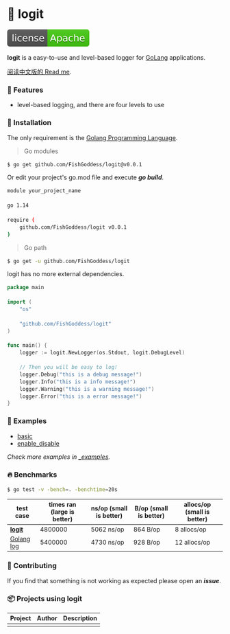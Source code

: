 # 📝 logit

[![License](./license.svg)](https://www.apache.org/licenses/LICENSE-2.0.html)

**logit** is a easy-to-use and level-based logger for [GoLang](https://golang.org) applications.

[阅读中文版的 Read me](./README.md).

### 🥇 Features

* level-based logging, and there are four levels to use

### 🚀 Installation

The only requirement is the [Golang Programming Language](https://golang.org).

> Go modules

```bash
$ go get github.com/FishGoddess/logit@v0.0.1
```

Or edit your project's go.mod file and execute _**go build**_.

```bash
module your_project_name

go 1.14

require (
    github.com/FishGoddess/logit v0.0.1
)
```

> Go path

```bash
$ go get -u github.com/FishGoddess/logit
```

logit has no more external dependencies.

```go
package main

import (
    "os"
    
    "github.com/FishGoddess/logit"
)

func main() {
    logger := logit.NewLogger(os.Stdout, logit.DebugLevel)

    // Then you will be easy to log!
    logger.Debug("this is a debug message!")
    logger.Info("this is a info message!")
    logger.Warning("this is a warning message!")
    logger.Error("this is a error message!")
}
```

### 📖 Examples

* [basic](./_examples/basic.go)
* [enable_disable](./_examples/enable_disable.go)

_Check more examples in [_examples](./_examples)._ 

### 🔥 Benchmarks

```bash
$ go test -v -bench=. -benchtime=20s
```

| test case | times ran (large is better) |  ns/op (small is better) | B/op (small is better) | allocs/op (small is better) |
| -----------|--------|-------------|-------------|-------------|
| **[logit](./logger_test.go)** | 4800000 | 5062 ns/op | 864 B/op | 8 allocs/op |
| [Golang log](./logger_test.go) | 5400000 | 4730 ns/op | 928 B/op | 12 allocs/op |

### 👥 Contributing

If you find that something is not working as expected please open an _**issue**_.

### 📦 Projects using logit

| Project | Author | Description |
| -----------|--------|-------------|
|  |  |  |

